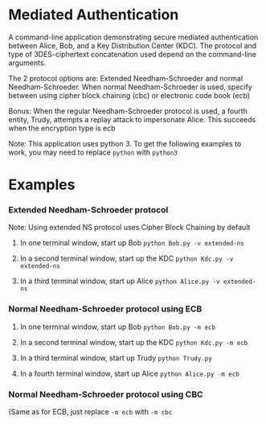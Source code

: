 # Mediated Authentication
A command-line application demonstrating secure mediated authentication between Alice, Bob, and a Key Distribution Center (KDC). The protocol and type of 3DES-ciphertext concatenation used depend on the command-line arguments.

The 2 protocol options are: Extended Needham-Schroeder and normal Needham-Schroeder. 
When normal Needham-Schroeder is used, specify between using cipher block chaining (cbc) or electronic code book (ecb)

Bonus: When the regular Needham-Schroeder protocol is used, a fourth entity, Trudy, attempts a replay attack to impersonate Alice. This succeeds when the encryption type is ecb

Note: This application uses python 3. To get the following examples to work, you may need to replace `python` with `python3`

# Examples 
### Extended Needham-Schroeder protocol 
Note: Using extended NS protocol uses Cipher Block Chaining by default

1) In one terminal window, start up Bob
  `python Bob.py -v extended-ns`
 
 2) In a second terminal window, start up the KDC
  `python Kdc.py -v extended-ns`
 
 3) In a third terminal window, start up Alice
  `python Alice.py -v extended-ns`

### Normal Needham-Schroeder protocol using ECB

1) In one terminal window, start up Bob
  `python Bob.py -m ecb`
 
 2) In a second terminal window, start up the KDC
  `python Kdc.py -m ecb`
 
 3) In a third terminal window, start up Trudy 
  `python Trudy.py`
 
 4) In a fourth terminal window, start up Alice
  `python Alice.py -m ecb`

### Normal Needham-Schroeder protocol using CBC
(Same as for ECB, just replace `-m ecb` with `-m cbc`




